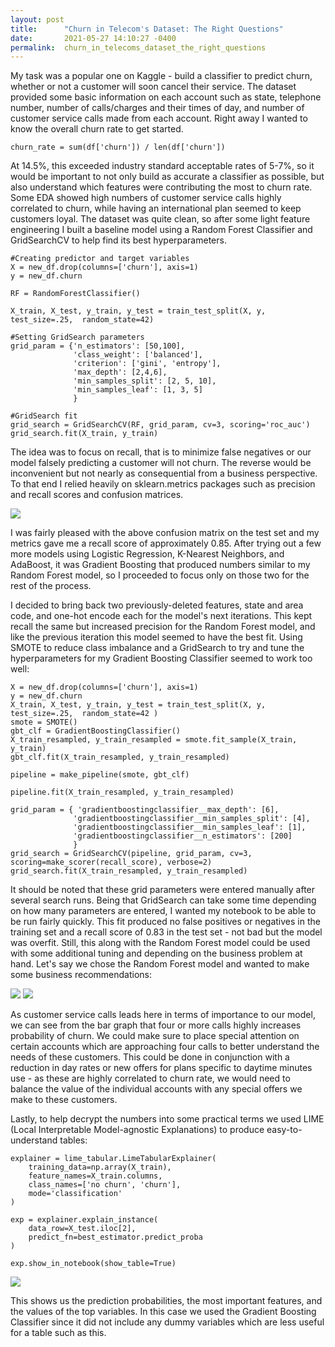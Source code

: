 ```yaml
---
layout: post
title:      "Churn in Telecom's Dataset: The Right Questions"
date:       2021-05-27 14:10:27 -0400
permalink:  churn_in_telecoms_dataset_the_right_questions
---
```



My task was a popular one on Kaggle - build a classifier to predict churn, whether or not a customer will soon cancel their service.  The dataset provided some basic information on each account  such as state, telephone number, number of calls/charges and their times of day, and number of customer service calls made from each account.  Right away I wanted to know the overall churn rate to get started.

```
churn_rate = sum(df['churn']) / len(df['churn'])

```

At 14.5%, this exceeded industry standard acceptable rates of 5-7%, so it would be important to not only build as accurate a classifier as possible, but also understand which features were contributing the most to churn rate.  Some EDA showed high numbers of customer service calls highly correlated to churn, while having an international plan seemed to keep customers loyal.  The dataset was quite clean, so after some light feature engineering I built a baseline model using a Random Forest Classifier and GridSearchCV to help find its best hyperparameters.

```
#Creating predictor and target variables
X = new_df.drop(columns=['churn'], axis=1)
y = new_df.churn

RF = RandomForestClassifier()

X_train, X_test, y_train, y_test = train_test_split(X, y, test_size=.25,  random_state=42)

#Setting GridSearch parameters
grid_param = {'n_estimators': [50,100], 
              'class_weight': ['balanced'], 
              'criterion': ['gini', 'entropy'], 
              'max_depth': [2,4,6], 
              'min_samples_split': [2, 5, 10], 
              'min_samples_leaf': [1, 3, 5]
              } 
							
#GridSearch fit
grid_search = GridSearchCV(RF, grid_param, cv=3, scoring='roc_auc')
grid_search.fit(X_train, y_train)
```

The idea was to focus on recall, that is to minimize false negatives or our model falsely predicting a customer will not churn.  The reverse would be inconvenient but not nearly as consequential from a business perspective.  To that end I relied heavily on sklearn.metrics packages such as precision and recall scores and confusion matrices.

<img src="https://github.com/JonahFlateman/dsc-mod-3-project-v2-1-online-ds-sp-000/blob/master/image/confusionmatrix.png?raw=true">

I was fairly pleased with the above confusion matrix on the test set and my metrics gave me a recall score of approximately 0.85.  After trying out a few more models using Logistic Regression, K-Nearest Neighbors, and AdaBoost, it was Gradient Boosting that produced numbers similar to my Random Forest model, so I proceeded to focus only on those two for the rest of the process.

I decided to bring back two previously-deleted features, state and area code, and one-hot encode each for the model's next iterations.  This kept recall the same but increased precision for the Random Forest model, and like the previous iteration this model seemed to have the best fit.  Using SMOTE to reduce class imbalance and a GridSearch to try and tune the hyperparameters for my Gradient Boosting Classifier seemed to work too well:

```
X = new_df.drop(columns=['churn'], axis=1)
y = new_df.churn
X_train, X_test, y_train, y_test = train_test_split(X, y, test_size=.25,  random_state=42 )
smote = SMOTE()
gbt_clf = GradientBoostingClassifier()
X_train_resampled, y_train_resampled = smote.fit_sample(X_train, y_train)
gbt_clf.fit(X_train_resampled, y_train_resampled)

pipeline = make_pipeline(smote, gbt_clf)

pipeline.fit(X_train_resampled, y_train_resampled)

grid_param = { 'gradientboostingclassifier__max_depth': [6], 
              'gradientboostingclassifier__min_samples_split': [4], 
              'gradientboostingclassifier__min_samples_leaf': [1],
              'gradientboostingclassifier__n_estimators': [200]
              } 
grid_search = GridSearchCV(pipeline, grid_param, cv=3, scoring=make_scorer(recall_score), verbose=2)
grid_search.fit(X_train_resampled, y_train_resampled)
```

It should be noted that these grid parameters were entered manually after several search runs.  Being that GridSearch can take some time depending on how many parameters are entered, I wanted my notebook to be able to be run fairly quickly.  This fit produced no false positives or negatives in the training set and a recall score of 0.83 in the test set - not bad but the model was overfit.  Still, this along with the Random Forest model could be used with some additional tuning and depending on the business problem at hand.  Let's say we chose the Random Forest model and wanted to make some business recommendations:

<img src="https://github.com/JonahFlateman/dsc-mod-3-project-v2-1-online-ds-sp-000/blob/master/image/featureimportance.png?raw=true">

<img src="https://github.com/JonahFlateman/dsc-mod-3-project-v2-1-online-ds-sp-000/blob/master/image/customerchurnbar.png?raw=true">

As customer service calls leads here in terms of importance to our model, we can see from the bar graph that four or more calls highly increases probability of churn.  We could make sure to place special attention on certain accounts which are approaching four calls to better understand the needs of these customers.  This could be done in conjunction with a reduction in day rates or new offers for plans specific to daytime minutes use - as these are highly correlated to churn rate, we would need to balance the value of the individual accounts with any special offers we make to these customers.

Lastly, to help decrypt the numbers into some practical terms we used LIME (Local Interpretable Model-agnostic Explanations) to produce easy-to-understand tables:



```
explainer = lime_tabular.LimeTabularExplainer(
    training_data=np.array(X_train),
    feature_names=X_train.columns,
    class_names=['no churn', 'churn'],
    mode='classification'
)

exp = explainer.explain_instance(
    data_row=X_test.iloc[2], 
    predict_fn=best_estimator.predict_proba
)

exp.show_in_notebook(show_table=True)
```

<img src="https://github.com/JonahFlateman/dsc-mod-3-project-v2-1-online-ds-sp-000/blob/master/image/limetable.png?raw=true">

This shows us the prediction probabilities, the most important features, and the values of the top variables.  In this case we used the Gradient Boosting Classifier since it did not include any dummy variables which are less useful for a table such as this.
